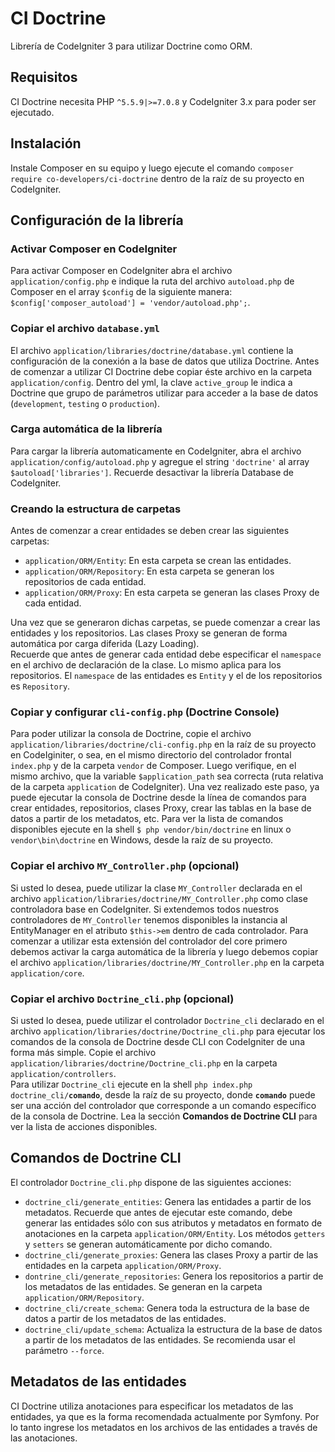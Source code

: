 <h1>CI Doctrine</h1>
Librería de CodeIgniter 3 para utilizar Doctrine como ORM.

<h2>Requisitos</h2>
CI Doctrine necesita PHP <code>^5.5.9|>=7.0.8</code> y CodeIgniter 3.x para poder ser ejecutado.

<h2>Instalación</h2>
Instale Composer en su equipo y luego ejecute el comando <code>composer require co-developers/ci-doctrine</code> dentro de la raíz de su proyecto en CodeIgniter.

<h2>Configuración de la librería</h2>

<h3>Activar Composer en CodeIgniter</h3>
Para activar Composer en CodeIgniter abra el archivo <code>application/config.php</code> e indique la ruta del archivo <code>autoload.php</code> de Composer en el array <code>$config</code> de la siguiente manera: <code>$config['composer_autoload'] = 'vendor/autoload.php';</code>.

<h3>Copiar el archivo <code>database.yml</code></h3>
El archivo <code>application/libraries/doctrine/database.yml</code> contiene la configuración de la conexión a la base de datos que utiliza Doctrine. Antes de comenzar a utilizar CI Doctrine debe copiar éste archivo en la carpeta <code>application/config</code>. Dentro del yml, la clave <code>active_group</code> le indica a Doctrine que grupo de parámetros utilizar para acceder a la base de datos (<code>development</code>, <code>testing</code> o <code>production</code>).

<h3>Carga automática de la librería</h3>
Para cargar la librería automaticamente en CodeIgniter, abra el archivo <code>application/config/autoload.php</code> y agregue el string <code>'doctrine'</code> al array <code>$autoload['libraries']</code>. Recuerde desactivar la librería Database de CodeIgniter.

<h3>Creando la estructura de carpetas</h3>
Antes de comenzar a crear entidades se deben crear las siguientes carpetas:
<ul>
<li><code>application/ORM/Entity</code>: En esta carpeta se crean las entidades.</li>
<li><code>application/ORM/Repository</code>: En esta carpeta se generan los repositorios de cada entidad.</li>
<li><code>application/ORM/Proxy</code>: En esta carpeta se generan las clases Proxy de cada entidad.</li>
</ul>
Una vez que se generaron dichas carpetas, se puede comenzar a crear las entidades y los repositorios. Las clases Proxy se generan de forma automática por carga diferida (Lazy Loading).<br>
Recuerde que antes de generar cada entidad debe especificar el <code>namespace</code> en el archivo de declaración de la clase. Lo mismo aplica para los repositorios. El <code>namespace</code> de las entidades es <code>Entity</code> y el de los repositorios es <code>Repository</code>.

<h3>Copiar y configurar <code>cli-config.php</code> (Doctrine Console)</h3>
Para poder utilizar la consola de Doctrine, copie el archivo <code>application/libraries/doctrine/cli-config.php</code> en la raíz de su proyecto en CodeIginiter, o sea, en el mismo directorio del controlador frontal <code>index.php</code> y de la carpeta <code>vendor</code> de Composer. Luego verifique, en el mismo archivo, que la variable <code>$application_path</code> sea correcta (ruta relativa de la carpeta <code>application</code> de CodeIgniter). Una vez realizado este paso, ya puede ejecutar la consola de Doctrine desde la línea de comandos para crear entidades, repositorios, clases Proxy, crear las tablas en la base de datos a partir de los metadatos, etc.
Para ver la lista de comandos disponibles ejecute en la shell <code>$ php vendor/bin/doctrine</code> en linux o <code>vendor\bin\doctrine</code> en Windows, desde la raíz de su proyecto.

<h3>Copiar el archivo <code>MY_Controller.php</code> (opcional)</h3>
Si usted lo desea, puede utilizar la clase <code>MY_Controller</code> declarada en el archivo <code>application/libraries/doctrine/MY_Controller.php</code> como clase controladora base en CodeIgniter. Si extendemos todos nuestros controladores de <code>MY_Controller</code> tenemos disponibles la instancia al EntityManager en el atributo <code>$this->em</code> dentro de cada controlador. Para comenzar a utilizar esta extensión del controlador del core primero debemos activar la carga automática de la librería y luego debemos copiar el archivo <code>application/libraries/doctrine/MY_Controller.php</code> en la carpeta <code>application/core</code>.

<h3>Copiar el archivo <code>Doctrine_cli.php</code> (opcional)</h3>
Si usted lo desea, puede utilizar el controlador <code>Doctrine_cli</code> declarado en el archivo <code>application/libraries/doctrine/Doctrine_cli.php</code> para ejecutar los comandos de la consola de Doctrine desde CLI con CodeIgniter de una forma más simple. Copie el archivo <code>application/libraries/doctrine/Doctrine_cli.php</code> en la carpeta <code>application/controllers</code>.<br>
Para utilizar <code>Doctrine_cli</code> ejecute en la shell <code>php index.php doctrine_cli/<b>comando</b></code>, desde la raíz de su proyecto, donde <code><b>comando</b></code> puede ser una acción del controlador que corresponde a un comando específico de la consola de Doctrine. Lea la sección <b>Comandos de Doctrine CLI</b> para ver la lista de acciones disponibles.

<h2>Comandos de Doctrine CLI</h2>
El controlador <code>Doctrine_cli.php</code> dispone de las siguientes acciones:
<ul>
<li><code>doctrine_cli/generate_entities</code>: Genera las entidades a partir de los metadatos. Recuerde que antes de ejecutar este comando, debe generar las entidades sólo con sus atributos y metadatos en formato de anotaciones en la carpeta <code>application/ORM/Entity</code>. Los métodos <code>getters</code> y <code>setters</code> se generan automáticamente por dicho comando.</li>
<li><code>doctrine_cli/generate_proxies</code>: Genera las clases Proxy a partir de las entidades en la carpeta <code>application/ORM/Proxy</code>.</li>
<li><code>dontrine_cli/generate_repositories</code>: Genera los repositorios a partir de los metadatos de las entidades. Se generan en la carpeta <code>application/ORM/Repository</code>.</li>
<li><code>doctrine_cli/create_schema</code>: Genera toda la estructura de la base de datos a partir de los metadatos de las entidades.</li>
<li><code>doctrine_cli/update_schema</code>: Actualiza la estructura de la base de datos a partir de los metadatos de las entidades. Se recomienda usar el parámetro <code>--force</code>.</li>
</ul>

<h2>Metadatos de las entidades</h2>
CI Doctrine utiliza anotaciones para especificar los metadatos de las entidades, ya que es la forma recomendada actualmente por Symfony. Por lo tanto ingrese los metadatos en los archivos de las entidades a través de las anotaciones.